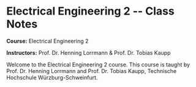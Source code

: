 <!-- ![Logo](images/thws-logo_horiz_en_orange-rgb.png) -->

# Electrical Engineering 2 -- Class Notes

**Course:** Electrical Engineering 2  

**Instructors:** Prof. Dr. Henning Lorrmann & Prof. Dr. Tobias Kaupp


Welcome to the Electrical Engineering 2 course. This course is taught by Prof. Dr. Henning Lorrmann and Prof. Dr. Tobias Kaupp, Technische Hochschule Würzburg-Schweinfurt.

```{tableofcontents}
```

